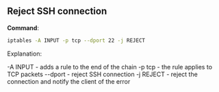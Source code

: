 ## Reject SSH connection

**Command**:

```bash
iptables -A INPUT -p tcp --dport 22 -j REJECT
```
Explanation:

-A INPUT - adds a rule to the end of the chain
-p tcp - the rule applies to TCP packets
--dport - reject SSH connection
-j REJECT - reject the connection and notify the client of the error

